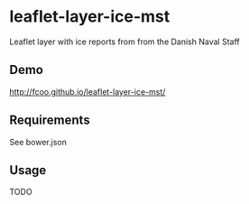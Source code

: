 # leaflet-layer-ice-mst
Leaflet layer with ice reports from from the Danish Naval Staff

## Demo
http://fcoo.github.io/leaflet-layer-ice-mst/

## Requirements
See bower.json

## Usage
TODO
